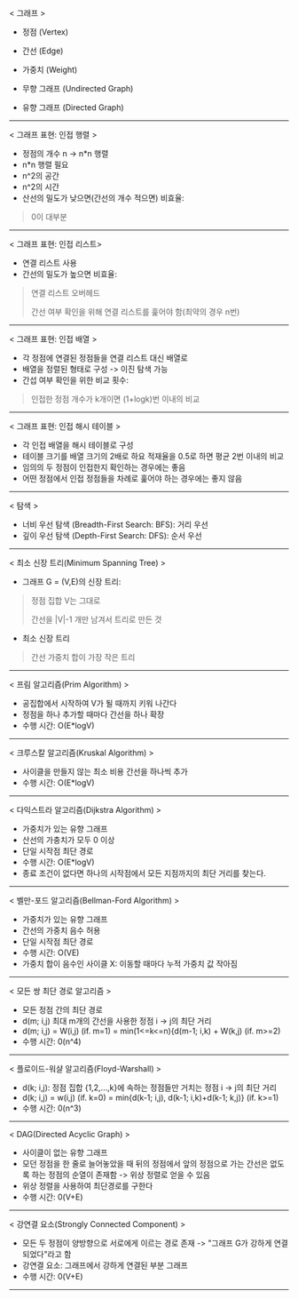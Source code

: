  < 그래프 >
- 정점 (Vertex)
- 간선  (Edge)
- 가중치 (Weight)


- 무향 그래프 (Undirected Graph)
- 유향 그래프 (Directed Graph)
---
< 그래프 표현: 인접 행렬 >
- 정점의 개수 n -> n*n 행렬
- n*n 행렬 필요
- n^2의 공간
- n^2의 시간
- 산선의 밀도가 낮으면(간선의 개수 적으면) 비효율:
> 0이 대부분
---
< 그래프 표현: 인접 리스트>
- 연결 리스트 사용
- 간선의 밀도가 높으면 비효율:
> 연결 리스트 오버헤드  
> 
> 간선 여부 확인을 위해 연결 리스트를 훑어야 함(최약의 경우 n번)
---
< 그래프 표현: 인접 배열 >
- 각 정점에 연결된 정점들을 연결 리스트 대신 배열로
- 배열을 정렬된 형태로 구성 -> 이진 탐색 가능
- 간섭 여부 확인을 위한 비교 횟수:
> 인접한 정점 개수가 k개이면 (1+logk)번 이내의 비교
---
< 그래프 표현: 인접 해시 테이블 >
- 각 인접 배열을 해시 테이블로 구성
- 테이블 크기를 배열 크기의 2배로 하요 적재율을 0.5로 하면 평균 2번 이내의 비교
- 임의의 두 정점이 인접한지 확인하는 경우에는 좋음
- 어떤 정점에서 인접 정점들을 차례로 훑어야 하는 경우에는 좋지 않음
---
< 탐색 >
- 너비 우선 탐색 (Breadth-First Search: BFS): 거리 우선
- 깊이 우선 탐색 (Depth-First Search: DFS): 순서 우선
--- 
< 최소 신장 트리(Minimum Spanning Tree) >
- 그래프 G = (V,E)의 신장 트리:

> 정점 집합 V는 그대로
> 
> 간선을 |V|-1 개만 남겨서 트리로 만든 것

- 최소 신장 트리

> 간선 가중치 합이 가장 작은 트리
---
< 프림 알고리즘(Prim Algorithm) >
- 공집합에서 시작하여 V가 될 때까지 키워 나간다
- 정점을 하나 추가할 때마다 간선을 하나 확장
- 수행 시간: O(E*logV)
---
< 크루스칼 알고리즘(Kruskal Algorithm) >
- 사이클을 만들지 않는 최소 비용 간선을 하나씩 추가
- 수행 시간: O(E*logV)
---
< 다익스트라 알고리즘(Dijkstra Algorithm) >
- 가중치가 있는 유향 그래프
- 산선의 가충치가 모두 0 이상
- 단일 시작점 최단 경로
- 수행 시간: O(E*logV)  
- 종료 조건이 없다면 하나의 시작점에서 모든 지점까지의 최단 거리를 찾는다.
---
< 벨만-포드 알고리즘(Bellman-Ford Algorithm) >
- 가중치가 있는 유향 그래프
- 간선의 가중치 음수 허용
- 단일 시작점 최단 경로
- 수행 시간: O(VE)
- 가중치 합이 음수인 사이클 X: 이동할 때마다 누적 가중치 값 작아짐
---
< 모든 쌍 최단 경로 알고리즘 >
- 모든 정점 간의 최단 경로
- d(m; i,j) 최대 m개의 간선을 사용한 정점 i -> j의 최단 거리
- d(m; i,j) = W(i,j) (if. m=1)
            = min(1<=k<=n){d(m-1; i,k) + W(k,j) (if. m>=2)
- 수행 시간: 0(n^4)
---
< 플로이드-워샬 알고리즘(Floyd-Warshall) >
- d(k; i,j): 정점 집합 {1,2,...,k}에 속하는 정점들만 거치는 정점 i -> j의 최단 거리
- d(k; i,j) = w(i,j) (if. k=0)
            = min{d(k-1; i,j), d(k-1; i,k)+d(k-1; k,j)} (if. k>=1)
- 수행 시간: 0(n^3)
---
< DAG(Directed Acyclic Graph) >
- 사이클이 없는 유향 그래프
- 모던 정점을 한 줄로 늘어놓았을 때 뒤의 정점에서 앞의 정점으로 가는 간선은 없도록 하는 정점의 순열이 존재함
-> 위상 정렬로 얻을 수 있음
- 위상 정렬을 사용하여 최단경로를 구한다
- 수행 시간: 0(V+E)
---
< 강연결 요소(Strongly Connected Component) >
- 모든 두 정점이 양방향으로 서로에게 이르는 경로 존재
-> "그래프 G가 강하게 연결되었다"라고 함
- 강연결 요소: 그래프에서 강하게 연결된 부분 그래프
- 수행 시간: 0(V+E)
---